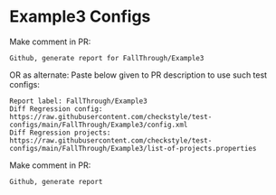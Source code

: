 # Example3 Configs
Make comment in PR:
```
Github, generate report for FallThrough/Example3
```
OR as alternate:
Paste below given to PR description to use such test configs:
```
Report label: FallThrough/Example3
Diff Regression config: https://raw.githubusercontent.com/checkstyle/test-configs/main/FallThrough/Example3/config.xml
Diff Regression projects: https://raw.githubusercontent.com/checkstyle/test-configs/main/FallThrough/Example3/list-of-projects.properties
```
Make comment in PR:
```
Github, generate report
```
